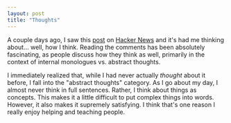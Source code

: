 ```yaml
---
layout: post
title: "Thoughts"
---
```


A couple days ago, I saw this [post](https://ryanandrewlangdon.wordpress.com/2020/01/28/today-i-learned-that-not-everyone-has-an-internal-monologue-and-it-has-ruined-my-day/) on [Hacker News](https://news.ycombinator.com/item?id=22193451) and it's had me thinking about... well, how I think. Reading the comments has been absolutely fascinating, as people discuss how they think as well, primarily in the context of internal monologues vs. abstract thoughts.

I immediately realized that, while I had never actually *thought* about it before, I fall into the "abstract thoughts" category. As I go about my day, I almost never think in full sentences. Rather, I think about things as concepts. This makes it a little difficult to put complex things into words. However, it also makes it supremely satisfying. I think that's one reason I really enjoy helping and teaching people.